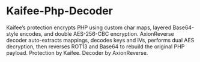 # Kaifee-Php-Decoder
Kaifee’s protection encrypts PHP using custom char maps, layered Base64-style encodes, and double AES-256-CBC encryption. AxionReverse decoder auto-extracts mappings, decodes keys and IVs, performs dual AES decryption, then reverses ROT13 and Base64 to rebuild the original PHP payload. Protection by Kaifee. Decoder by AxionReverse.
